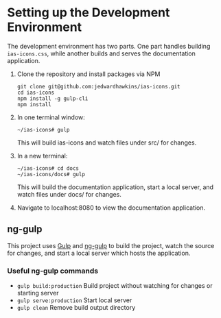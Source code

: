 # Setting up the Development Environment

The development environment has two parts. One part handles building `ias-icons.css`, while
another builds and serves the documentation application.

1. Clone the repository and install packages via NPM

       git clone git@github.com:jedwardhawkins/ias-icons.git
       cd ias-icons
       npm install -g gulp-cli
       npm install

2. In one terminal window:

       ~/ias-icons# gulp
       
   This will build ias-icons and watch files under src/ for changes.
   
3. In a new terminal:

       ~/ias-icons# cd docs
       ~/ias-icons/docs# gulp

   This will build the documentation application, start a local server, and watch files under docs/ for changes.

4. Navigate to localhost:8080 to view the documentation application.

## ng-gulp

This project uses [Gulp](https://gulpjs.com/) and 
[ng-gulp](https://github.com/jedwardhawkins/ng-gulp) to build the project, watch the source for changes, and start
a local server which hosts the application.

### Useful ng-gulp commands

- `gulp build:production` Build project without watching for changes or starting server
- `gulp serve:production` Start local server
- `gulp clean` Remove build output directory
